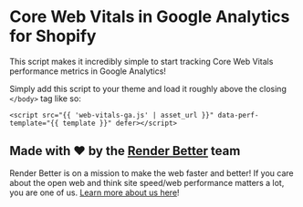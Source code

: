 # Core Web Vitals in Google Analytics for Shopify

This script makes it incredibly simple to start tracking Core Web Vitals performance metrics in
Google Analytics!

Simply add this script to your theme and load it roughly above the closing `</body>` tag like so:

```liquid
<script src="{{ 'web-vitals-ga.js' | asset_url }}" data-perf-template="{{ template }}" defer></script>
```

## Made with ❤️ by the [Render Better](https://www.renderbetter.com) team

Render Better is on a mission to make the web faster and better! If you care about the open web and think site speed/web performance matters a lot, you are one of us. [Learn more about us here](https://www.renderbetter.com/about)!